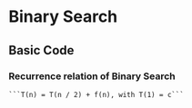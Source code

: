 # Binary Search

## Basic Code 

### Recurrence relation of Binary Search
    ```T(n) = T(n / 2) + f(n), with T(1) = c```
